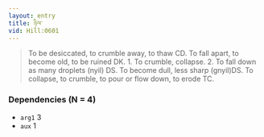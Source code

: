 ```yaml
---
layout: entry
title: ཉིལ་
vid: Hill:0601
---
```

> To be desiccated, to crumble away, to thaw CD. To fall apart, to become old, to be ruined DK. 1. To crumble, collapse. 2. To fall down as many droplets (nyil) DS. To become dull, less sharp (gnyil)DS. To collapse, to crumble, to pour or flow down, to erode TC.
### Dependencies (N = 4)
* `arg1` 3
* `aux` 1

